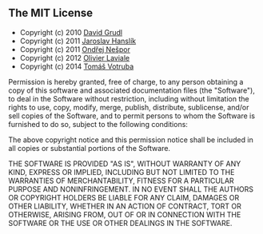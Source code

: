 The MIT License
---------------

- Copyright (c) 2010 [David Grudl](http://davidgrudl.com)
- Copyright (c) 2011 [Jaroslav Hanslík](https://github.com/kukulich)
- Copyright (c) 2011 [Ondřej Nešpor](https://github.com/Andrewsville)
- Copyright (c) 2012 [Olivier Laviale](https://github.com/olvlvl)
- Copyright (c) 2014 [Tomáš Votruba](http://tomasvotruba.cz)

Permission is hereby granted, free of charge, to any person
obtaining a copy of this software and associated documentation
files (the "Software"), to deal in the Software without
restriction, including without limitation the rights to use,
copy, modify, merge, publish, distribute, sublicense, and/or sell
copies of the Software, and to permit persons to whom the
Software is furnished to do so, subject to the following
conditions:

The above copyright notice and this permission notice shall be
included in all copies or substantial portions of the Software.

THE SOFTWARE IS PROVIDED "AS IS", WITHOUT WARRANTY OF ANY KIND,
EXPRESS OR IMPLIED, INCLUDING BUT NOT LIMITED TO THE WARRANTIES
OF MERCHANTABILITY, FITNESS FOR A PARTICULAR PURPOSE AND
NONINFRINGEMENT. IN NO EVENT SHALL THE AUTHORS OR COPYRIGHT
HOLDERS BE LIABLE FOR ANY CLAIM, DAMAGES OR OTHER LIABILITY,
WHETHER IN AN ACTION OF CONTRACT, TORT OR OTHERWISE, ARISING
FROM, OUT OF OR IN CONNECTION WITH THE SOFTWARE OR THE USE OR
OTHER DEALINGS IN THE SOFTWARE.
